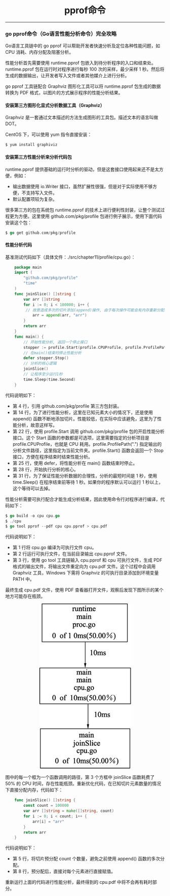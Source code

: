 <center><h1>pprof命令</h1></center>

---

### go pprof命令（Go语言性能分析命令）完全攻略

Go语言工具链中的 go pprof 可以帮助开发者快速分析及定位各种性能问题，如 CPU 消耗、内存分配及阻塞分析。

性能分析首先需要使用 runtime.pprof 包嵌入到待分析程序的入口和结束处。runtime.pprof 包在运行时对程序进行每秒 100 次的采样，最少采样 1 秒。然后将生成的数据输出，让开发者写入文件或者其他媒介上进行分析。

go pprof 工具链配合 Graphviz 图形化工具可以将 runtime.pprof 包生成的数据转换为 PDF 格式，以图片的方式展示程序的性能分析结果。

#### 安装第三方图形化显式分析数据工具（Graphviz）

Graphviz 是一套通过文本描述的方法生成图形的工具包。描述文本的语言叫做 DOT。

CentOS 下，可以使用 yum 指令直接安装：

```go
$ yum install graphiviz
```

#### 安装第三方性能分析来分析代码包

runtime.pprof 提供基础的运行时分析的驱动，但是这套接口使用起来还不是太方便，例如：

- 输出数据使用 io.Writer 接口，虽然扩展性很强，但是对于实际使用不够方便，不支持写入文件。
- 默认配置项较为复杂。

很多第三方的包在系统包 runtime.pprof 的技术上进行便利性封装，让整个测试过程更为方便。这里使用 github.com/pkg/profile 包进行例子展示，使用下面代码安装这个包：

```go
$ go get github.com/pkg/profile
```

#### 性能分析代码

基准测试代码如下（具体文件：./src/chapter11/profile/cpu.go）：

```go
    package main
    import (
        "github.com/pkg/profile"
        "time"
    )
    func joinSlice() []string {
        var arr []string
        for i := 0; i < 100000; i++ {
         // 故意造成多次的切片添加(append)操作, 由于每次操作可能会有内存重新分配和移动, 性能较低
            arr = append(arr, "arr")
        }
        return arr
    }
    func main() {
        // 开始性能分析, 返回一个停止接口
        stopper := profile.Start(profile.CPUProfile, profile.ProfilePath("."))
        // 在main()结束时停止性能分析
        defer stopper.Stop()
        // 分析的核心逻辑
        joinSlice()
        // 让程序至少运行1秒
        time.Sleep(time.Second)
    }
```

代码说明如下：

- 第 4 行，引用 github.com/pkg/profile 第三方包封装。
- 第 14 行，为了进行性能分析，这里在已知元素大小的情况下，还是使用 append() 函数不断地添加切片。性能较低，在实际中应该避免，这里为了性能分析，故意这样写。
- 第 22 行，使用 profile.Start 调用 github.com/pkg/profile 包的开启性能分析接口。这个 Start 函数的参数都是可选项，这里需要指定的分析项目是 profile.CPUProfile，也就是 CPU 耗用。profile.ProfilePath(".") 指定输出的分析文件路径，这里指定为当前文件夹。profile.Start() 函数会返回一个 Stop 接口，方便在程序结束时结束性能分析。
- 第 25 行，使用 defer，将性能分析在 main() 函数结束时停止。
- 第 28 行，开始执行分析的核心。
- 第 31 行，为了保证性能分析数据的合理性，分析的最短时间是 1 秒，使用 time.Sleep() 在程序结束前等待 1 秒。如果你的程序默认可以运行 1 秒以上，这个等待可以去掉。

性能分析需要可执行配合才能生成分析结果，因此使用命令行对程序进行编译，代码如下：

```go
$ go build -o cpu cpu.go
$ ./cpu
$ go tool pprof --pdf cpu cpu.pprof > cpu.pdf
```

代码说明如下：

- 第 1 行将 cpu.go 编译为可执行文件 cpu。
- 第 2 行运行可执行文件，在当前目录输出 cpu.pprof 文件。
- 第 3 行，使用 go tool 工具链输入 cpu.pprof 和 cpu 可执行文件，生成 PDF 格式的输出文件，将输出文件重定向为 cpu.pdf 文件。这个过程中会调用 Graphviz 工具，Windows 下需将 Graphviz 的可执行目录添加到环境变量 PATH 中。

最终生成 cpu.pdf 文件，使用 PDF 查看器打开文件，观察后发现下图所示的某个地方可能存在瓶颈。

<div align=center> 
    <img src="../../img/13-编译与工具/09-pprof命令/函数路径耗时.jpg"/> 
</div>

图中的每一个框为一个函数调用的路径，第 3 个方框中 joinSlice 函数耗费了 50% 的 CPU 时间，存在性能瓶颈。重新优化代码，在已知切片元素数量的情况下直接分配内存，代码如下：

```go
    func joinSlice() []string {
        const count = 100000
        var arr []string = make([]string, count)
        for i := 0; i < count; i++ {
            arr[i] = "arr"
        }
        return arr
    }
```

代码说明如下：

- 第 5 行，将切片预分配 count 个数量，避免之前使用 append() 函数的多次分配。
- 第 8 行，预分配后，直接对每个元素进行直接赋值。

重新运行上面的代码进行性能分析，最终得到的 cpu.pdf 中将不会再有耗时部分。

